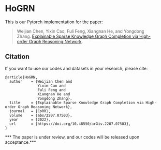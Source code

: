 # HoGRN

This is our Pytorch implementation for the paper:

>Weijian Chen, Yixin Cao, Fuli Feng, Xiangnan He, and Yongdong Zhang. [Explainable Sparse Knowledge Graph Completion via High-order Graph Reasoning Network](https://arxiv.org/abs/2207.07503).

## Citation 
If you want to use our codes and datasets in your research, please cite:
```
@article{HoGRN,
  author    = {Weijian Chen and
               Yixin Cao and
               Fuli Feng and
               Xiangnan He and
               Yongdong Zhang},
  title     = {Explainable Sparse Knowledge Graph Completion via High-order Graph Reasoning Network},
  journal   = {CoRR},
  volume    = {abs/2207.07503},
  year      = {2022},
  url       = {https://doi.org/10.48550/arXiv.2207.07503},
}
```

*** The paper is under review, and our codes will be released upon acceptance.***
